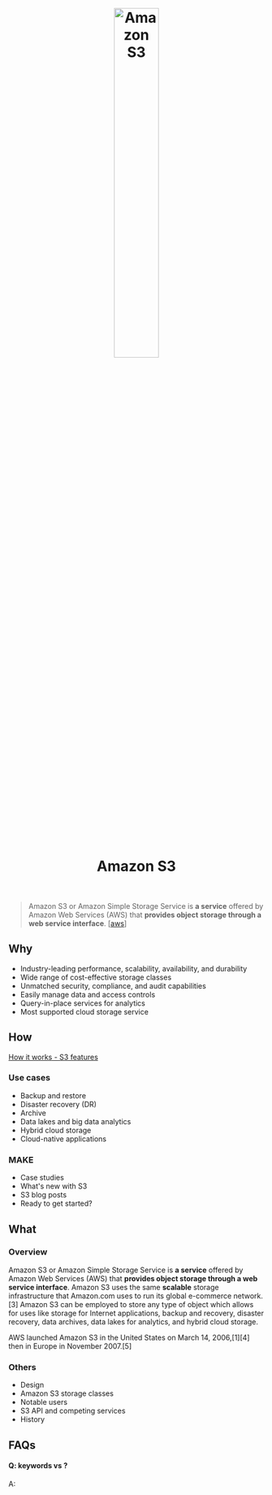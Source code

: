 <h1 align="center">
<br>
	<a href="https://www.wikiwand.com/en/Amazon_S3">
  <img src="https://i.imgur.com/88pntHc.png" alt="Amazon S3" width=42%">
  </a>
  <br><br>
Amazon S3 
  <br><br>
</h1>

> Amazon S3 or Amazon Simple Storage Service is **a service** offered by Amazon Web Services (AWS) that **provides object storage through a web service interface**. [[aws](https://aws.amazon.com/s3/)]

## Why 

* Industry-leading performance, scalability, availability, and durability
* Wide range of cost-effective storage classes
* Unmatched security, compliance, and audit capabilities
* Easily manage data and access controls
* Query-in-place services for analytics
* Most supported cloud storage service

## How

[How it works - S3 features](https://aws.amazon.com/s3/)

### Use cases

* Backup and restore
* Disaster recovery (DR)
* Archive
* Data lakes and big data analytics
* Hybrid cloud storage
* Cloud-native applications

### MAKE

* Case studies
* What's new with S3
* S3 blog posts
* Ready to get started?




## What 

### Overview

Amazon S3 or Amazon Simple Storage Service is **a service** offered by Amazon Web Services (AWS) that **provides object storage through a web service interface**. Amazon S3 uses the same **scalable** storage infrastructure that Amazon.com uses to run its global e-commerce network.[3] Amazon S3 can be employed to store any type of object which allows for uses like storage for Internet applications, backup and recovery, disaster recovery, data archives, data lakes for analytics, and hybrid cloud storage.

AWS launched Amazon S3 in the United States on March 14, 2006,[1][4] then in Europe in November 2007.[5]



### Others

* Design
* Amazon S3 storage classes
* Notable users
* S3 API and competing services
* History

## FAQs

#### Q: keywords vs ?

A: 


